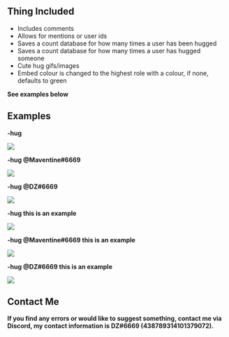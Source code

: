 ## Thing Included
- Includes comments
- Allows for mentions or user ids
- Saves a count database for how many times a user has been hugged
- Saves a count database for how many times a user has hugged someone
- Cute hug gifs/images
- Embed colour is changed to the highest role with a colour, if none, defaults to green

**See examples below**

## Examples
**-hug**

![](https://cdn.discordapp.com/attachments/724940659240337441/741335534030553268/image0.png)

**-hug @Maventine#6669**

![](https://cdn.discordapp.com/attachments/724940659240337441/741333767750156288/image0.png)

**-hug @DZ#6669**

![](https://cdn.discordapp.com/attachments/724940659240337441/741336260551114833/image0.png)

**-hug this is an example**

![](https://cdn.discordapp.com/attachments/724940659240337441/741338562263515317/image0.png)

**-hug @Maventine#6669 this is an example**

![](https://cdn.discordapp.com/attachments/724940659240337441/741337891569008780/image0.png)

**-hug @DZ#6669 this is an example**

![](https://cdn.discordapp.com/attachments/724940659240337441/741338562263515317/image0.png)

## Contact Me
**If you find any errors or would like to suggest something, contact me via Discord, my contact information is DZ#6669 (438789314101379072).**
